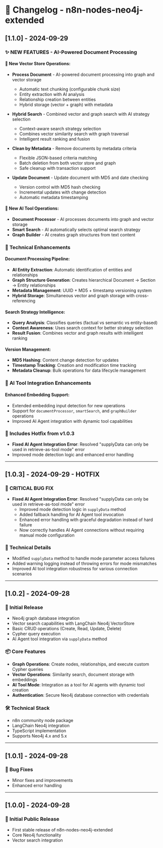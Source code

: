 # 🚀 Changelog - n8n-nodes-neo4j-extended

## [1.1.0] - 2024-09-29

### ✨ **NEW FEATURES - AI-Powered Document Processing**

#### 📄 **New Vector Store Operations:**
- **Process Document** - AI-powered document processing into graph and vector storage
  - Automatic text chunking (configurable chunk size)
  - Entity extraction with AI analysis
  - Relationship creation between entities
  - Hybrid storage (vector + graph) with metadata
  
- **Hybrid Search** - Combined vector and graph search with AI strategy selection
  - Context-aware search strategy selection
  - Combines vector similarity search with graph traversal
  - Intelligent result ranking and fusion
  
- **Clean by Metadata** - Remove documents by metadata criteria
  - Flexible JSON-based criteria matching
  - Batch deletion from both vector store and graph
  - Safe cleanup with transaction support
  
- **Update Document** - Update document with MD5 and date checking
  - Version control with MD5 hash checking
  - Incremental updates with change detection
  - Automatic metadata timestamping

#### 🤖 **New AI Tool Operations:**
- **Document Processor** - AI processes documents into graph and vector storage
- **Smart Search** - AI automatically selects optimal search strategy
- **Graph Builder** - AI creates graph structures from text content

### 🔧 **Technical Enhancements**

#### **Document Processing Pipeline:**
- **AI Entity Extraction**: Automatic identification of entities and relationships
- **Graph Structure Generation**: Creates hierarchical Document → Section → Entity relationships
- **Metadata Management**: UUID + MD5 + timestamp versioning system
- **Hybrid Storage**: Simultaneous vector and graph storage with cross-referencing

#### **Search Strategy Intelligence:**
- **Query Analysis**: Classifies queries (factual vs semantic vs entity-based)
- **Context Awareness**: Uses search context for better strategy selection
- **Result Fusion**: Combines vector and graph results with intelligent ranking

#### **Version Management:**
- **MD5 Hashing**: Content change detection for updates
- **Timestamp Tracking**: Creation and modification time tracking
- **Metadata Cleanup**: Bulk operations for data lifecycle management

### 🎯 **AI Tool Integration Enhancements**

#### **Enhanced Embedding Support:**
- Extended embedding input detection for new operations
- Support for `documentProcessor`, `smartSearch`, and `graphBuilder` operations
- Improved AI Agent integration with dynamic tool capabilities

### 🐛 **Includes Hotfix from v1.0.3**
- **Fixed AI Agent Integration Error**: Resolved "supplyData can only be used in retrieve-as-tool mode" error
- Improved mode detection logic and enhanced error handling

---

## [1.0.3] - 2024-09-29 - HOTFIX

### 🐛 **CRITICAL BUG FIX**
- **Fixed AI Agent Integration Error**: Resolved "supplyData can only be used in retrieve-as-tool mode" error
  - Improved mode detection logic in `supplyData` method
  - Added fallback handling for AI Agent tool invocation
  - Enhanced error handling with graceful degradation instead of hard failure
  - Now correctly handles AI Agent connections without requiring manual mode configuration

### 🔧 **Technical Details**
- Modified `supplyData` method to handle mode parameter access failures
- Added warning logging instead of throwing errors for mode mismatches
- Improved AI tool integration robustness for various connection scenarios

---

## [1.0.2] - 2024-09-28

### 🚀 **Initial Release**
- Neo4j graph database integration
- Vector search capabilities with LangChain Neo4j VectorStore
- Basic CRUD operations (Create, Read, Update, Delete)
- Cypher query execution
- AI Agent tool integration via `supplyData` method

### 📦 **Core Features**
- **Graph Operations**: Create nodes, relationships, and execute custom Cypher queries
- **Vector Operations**: Similarity search, document storage with embeddings
- **AI Tool Mode**: Integration as a tool for AI agents with dynamic tool creation
- **Authentication**: Secure Neo4j database connection with credentials

### 🛠 **Technical Stack**
- n8n community node package
- LangChain Neo4j integration
- TypeScript implementation
- Supports Neo4j 4.x and 5.x

---

## [1.0.1] - 2024-09-28

### 🐛 **Bug Fixes**
- Minor fixes and improvements
- Enhanced error handling

---

## [1.0.0] - 2024-09-28

### 🎉 **Initial Public Release**
- First stable release of n8n-nodes-neo4j-extended
- Core Neo4j functionality
- Vector search integration